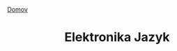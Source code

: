 <div align="center">
<div align="left">
    <a href="../README.md">Domov</a>
</div>

# Elektronika Jazyk

</div>